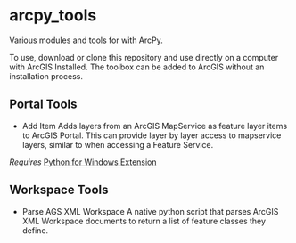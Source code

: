 # arcpy_tools
Various modules and tools for with ArcPy. 

To use, download or clone this repository and use directly on a computer with ArcGIS Installed. The toolbox can be added to ArcGIS without an installation process.

## Portal Tools

* Add Item
Adds layers from an ArcGIS MapService as feature layer items to ArcGIS Portal. This can provide layer by layer access to mapservice layers, similar to when accessing a Feature Service.

*Requires* [Python for Windows Extension](https://sourceforge.net/projects/pywin32/)

## Workspace Tools

* Parse AGS XML Workspace
A native python script that parses ArcGIS XML Workspace documents to return a list of feature classes they define.  